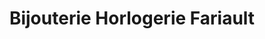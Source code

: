 ---
title: "Bijouterie Horlogerie Fariault"
url: /lamballe/bijouterie-horlogerie-fariault/
shop: Schmuck
---